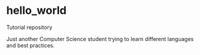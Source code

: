 # hello_world
Tutorial repository 


Just another Computer Science student trying to learn different languages and best practices.

